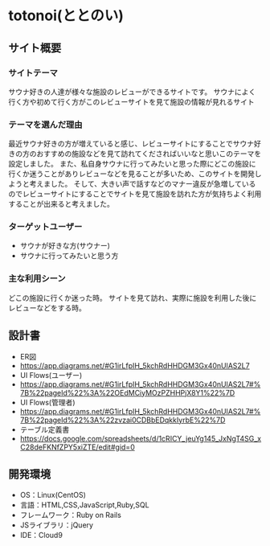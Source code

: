 # totonoi(ととのい)

## サイト概要
### サイトテーマ
サウナ好きの人達が様々な施設のレビューができるサイトです。
サウナによく行く方や初めて行く方がこのレビューサイトを見て施設の情報が見れるサイト

### テーマを選んだ理由
最近サウナ好きの方が増えていると感じ、レビューサイトにすることでサウナ好きの方のおすすめの施設などを見て訪れてくださればいいなと思いこのテーマを設定しました。
また、私自身サウナに行ってみたいと思った際にどこの施設に行くか迷うことがありレビューなどを見ることが多いため、このサイトを開発しようと考えました。
そして、大きい声で話すなどのマナー違反が急増しているのでレビューサイトにすることでサイトを見て施設を訪れた方が気持ちよく利用することが出来ると考えました。

### ターゲットユーザー
- サウナが好きな方(サウナー)
- サウナに行ってみたいと思う方

### 主な利用シーン
どこの施設に行くか迷った時。
サイトを見て訪れ、実際に施設を利用した後にレビューなどをする時。

## 設計書
- ER図
- https://app.diagrams.net/#G1irLfpIH_5kchRdHHDGM3Gx40nUlAS2L7
- UI Flows(ユーザー)
- https://app.diagrams.net/#G1irLfpIH_5kchRdHHDGM3Gx40nUlAS2L7#%7B%22pageId%22%3A%22OEdMCiyMOzPZHHPjX8Y1%22%7D
- UI Flows(管理者)
- https://app.diagrams.net/#G1irLfpIH_5kchRdHHDGM3Gx40nUlAS2L7#%7B%22pageId%22%3A%22zvzai0CDBbEDqkkIyrbE%22%7D
- テーブル定義書
- https://docs.google.com/spreadsheets/d/1cRICY_jeuYg145_JxNgT4SG_xC28deFKNfZPY5xiZTE/edit#gid=0


## 開発環境
- OS：Linux(CentOS)
- 言語：HTML,CSS,JavaScript,Ruby,SQL
- フレームワーク：Ruby on Rails
- JSライブラリ：jQuery
- IDE：Cloud9

